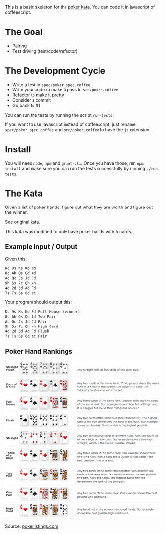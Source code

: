 This is a basic skeleton for the [poker kata](http://codingdojo.org/cgi-bin/wiki.pl?KataTexasHoldEm). You can code it in javascript of coffeescript.

# The Goal

- Pairing
- Test driving (test/code/refactor)

# The Development Cycle

- Write a test in `spec/poker_spec.coffee`
- Write your code to make it pass in `src/poker.coffee` 
- Refactor to make it pretty
- Consider a commit
- Go back to #1

You can run the tests by running the script `run-tests`.

If you want to use javascript instead of coffeescript, just rename `spec/poker_spec.coffee` and `src/poker.coffee` to have the `js` extension.

# Install
You will need `node`, `npm` and `grunt-cli`. Once you have those, run `npm install` and make sure you can run the tests successfully by running `./run-tests`.

# The Kata

Given a list of poker hands, figure out what they are worth and figure out the winner.

See [original kata](http://codingdojo.org/cgi-bin/wiki.pl?KataTexasHoldEm).

This kata was modified to only have poker hands with 5 cards.

## Example Input / Output

Given this:

    Kc 9s Ks Kd 9d
    8c Ah Qs Qd 8d
    Ac Qc Js Jd 7d
    9h 5s 7c Qh 4h
    4d 2d 3d Ad Td
    7s Ts 6s 6d 9c

Your program should output this:

    Kc 9s Ks Kd 9d Full House (winner)
    8c Ah Qs Qd 8d Two Pair
    Ac Qc Js Jd 7d Pair
    9h 5s 7c Qh 4h High Card
    4d 2d 3d Ad Td Flush
    7s Ts 6s 6d 9c Pair

## Poker Hand Rankings
![](poker-rankings.png)

Source: [pokerlistings.com](http://www.pokerlistings.com/poker-hand-ranking)
